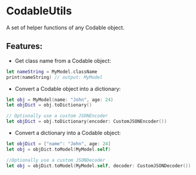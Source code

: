# CodableUtils

A set of helper functions of any Codable object.

## Features:

* Get class name from a Codable object:
```swift
let nameString = MyModel.className
print(nameString) // output: MyModel
```

* Convert a Codable object into a dictionary:
```swift
let obj = MyModel(name: "John", age: 24)
let objDict = obj.toDictionary()

// Optionally use a custom JSONEncoder
let objDict = obj.toDictionary(encoder: CustomJSONEncoder())
```

* Convert a dictionary into a Codable object:
```swift
let objDict = ["name": "John", age: 24]
let obj = objDict.toModel(MyModel.self)

//Optionally use a custom JSONDecoder
let obj = objDict.toModel(MyModel.self, decoder: CustomJSONDecoder())
```
